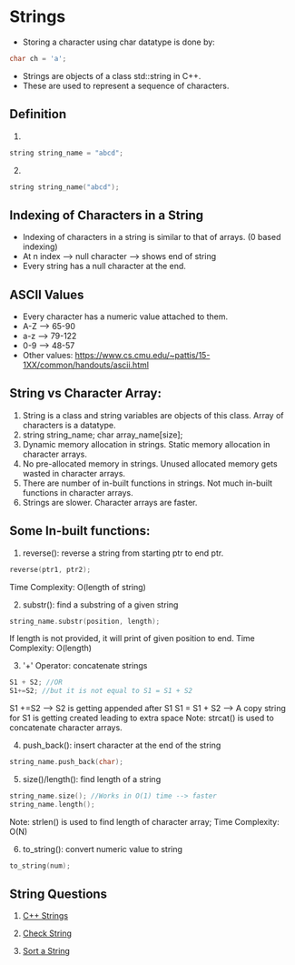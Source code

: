 # Strings
- Storing a character using char datatype is done by:
```cpp
char ch = 'a';
```
- Strings are objects of a class std::string in C++.
- These are used to represent a sequence of characters.

## Definition
1. 
```cpp
string string_name = "abcd";
```
2. 
```cpp
string string_name("abcd");
```

## Indexing of Characters in a String
- Indexing of characters in a string is similar to that of arrays. (0 based indexing)
- At n index --> null character --> shows end of string
- Every string has a null character at the end.

## ASCII Values
- Every character has a numeric value attached to them.
- A-Z --> 65-90
- a-z --> 79-122
- 0-9 --> 48-57
- Other values: https://www.cs.cmu.edu/~pattis/15-1XX/common/handouts/ascii.html

## String vs Character Array:
1. String is a class and string variables are objects of this class.
Array of characters is a datatype.
2. string string_name;
char array_name[size];
3. Dynamic memory allocation in strings.
Static memory allocation in character arrays.
4. No pre-allocated memory in strings.
Unused allocated memory gets wasted in character arrays.
5. There are number of in-built functions in strings.
Not much in-built functions in character arrays.
6. Strings are slower.
Character arrays are faster.

## Some In-built functions:
1. reverse(): reverse a string from starting ptr to end ptr.
```cpp
reverse(ptr1, ptr2);
```
Time Complexity: O(length of string)

2. substr(): find a substring of a given string
```cpp
string_name.substr(position, length);
```
If length is not provided, it will print of given position to end.
Time Complexity: O(length)

3. '+' Operator: concatenate strings
```cpp
S1 + S2; //OR
S1+=S2; //but it is not equal to S1 = S1 + S2
```
S1 +=S2 --> S2 is getting appended after S1
S1 = S1 + S2 --> A copy string for S1 is getting created leading to extra space
Note: strcat() is used to concatenate character arrays.

4. push_back(): insert character at the end of the string
```cpp
string_name.push_back(char);
```

5. size()/length(): find length of a string
```cpp
string_name.size(); //Works in O(1) time --> faster
string_name.length(); 
```
Note: strlen() is used to find length of character array; Time Complexity: O(N)

6. to_string(): convert numeric value to string
```cpp
to_string(num);
```

## String Questions
1. [C++ Strings](https://www.geeksforgeeks.org/problems/c-strings4609/1?page=1&category=Strings&sortBy=difficulty)

2. [Check String](https://www.geeksforgeeks.org/problems/check-string1818/1?page=1&category=Strings&sortBy=difficulty)

3. [Sort a String](https://www.geeksforgeeks.org/problems/sort-a-string2943/1?page=2&category=Strings&difficulty=School,Basic&sortBy=submissions) 